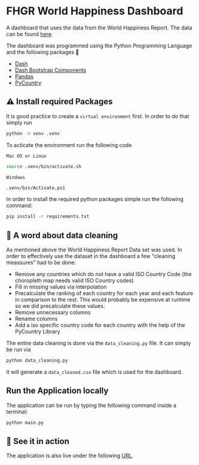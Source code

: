 # FHGR World Happiness Dashboard 
A dashboard that uses the data from the World Happiness Report.
The data can be found [here](https://www.kaggle.com/datasets/usamabuttar/world-happiness-report-2005-present).

The dashboard was programmed using the Python Programming Language and the following packages :snake:

- [Dash](https://dash.plotly.com/)
- [Dash Bootstrap Components](https://dash-bootstrap-components.opensource.faculty.ai/)
- [Pandas](https://github.com/pandas-dev/pandas)
- [PyCountry](https://github.com/flyingcircusio/pycountry)

## :warning: Install required Packages
It is good practice to create a `virtual environment` first. In order to do that simply run

```bash
python -m venv .venv
```

To acticate the environment run the following code

`Mac OS or Linux`

```bash
source .venv/bin/activate.sh
```

`Windows`

```bash
.venv/bin/Activate.ps1
```

In order to install the required python packages simple run the following command:

```bash
pip install -r requirements.txt
```

## :nail_care: A word about data cleaning 
As mentioned above the World Happiness Report Data set was used. In order to effectively use the dataset in the dashboard a few "cleaning meassures" had to be done:
* Remove any countries which do not have a valid ISO Country Code (the choropleth map needs valid ISO Country codes)
* Fill in missing values via interpolation
* Precalculate the ranking of each country for each year and each feature in comparison to the rest. This would probably be expensive at runtime so we did precalculate these values.
* Remove unnecessary columns
* Rename columns
* Add a iso specific country code for each country with the help of the PyCountry Library

The entire data cleaning is done via the `data_cleaning.py` file. It can simply be run via

```bash
python data_cleaning.py
```

It will generate a `data_cleaned.csv` file which is used for the dashboard. 

## Run the Application locally
The application can be run by typing the following command inside a terminal:

```bash
python main.py
```

## :rocket: See it in action 
The application is also live under the following [URL](https://fhgr-msc-world-happiness-0a5341330a12.herokuapp.com/).
